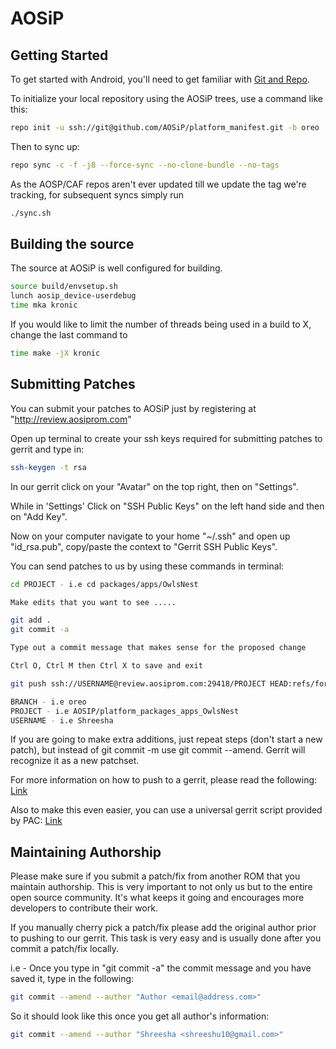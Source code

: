 AOSiP
===========

Getting Started
---------------

To get started with Android, you'll need to get
familiar with [Git and Repo](http://source.android.com/source/using-repo.html).

To initialize your local repository using the AOSiP trees, use a command like this:

```bash
repo init -u ssh://git@github.com/AOSiP/platform_manifest.git -b oreo
```
Then to sync up:
```bash
repo sync -c -f -j8 --force-sync --no-clone-bundle --no-tags
```
As the AOSP/CAF repos aren't ever updated till we update the tag we're tracking, for subsequent syncs simply run
```bash
./sync.sh
```
Building the source
---------------

The source at AOSiP is well configured for building.

```bash
source build/envsetup.sh
lunch aosip_device-userdebug
time mka kronic
```

If you would like to limit the number of threads being used in a build to X, change the last command to

```bash
time make -jX kronic
```

## Submitting Patches ##

You can submit your patches to AOSiP just by registering at "http://review.aosiprom.com"

Open up terminal to create your ssh keys required for submitting patches to gerrit and type in:

```bash
ssh-keygen -t rsa
```

In our gerrit click on your "Avatar" on the top right, then on "Settings".

While in 'Settings' Click on "SSH Public Keys" on the left hand side and then on "Add Key".

Now on your computer navigate to your home "~/.ssh" and open up "id_rsa.pub", copy/paste the context to "Gerrit SSH Public Keys".

You can send patches to us by using these commands in terminal:

```bash
cd PROJECT - i.e cd packages/apps/OwlsNest

Make edits that you want to see .....

git add .
git commit -a

Type out a commit message that makes sense for the proposed change

Ctrl O, Ctrl M then Ctrl X to save and exit

git push ssh://USERNAME@review.aosiprom.com:29418/PROJECT HEAD:refs/for/BRANCH

BRANCH - i.e oreo
PROJECT - i.e AOSIP/platform_packages_apps_OwlsNest
USERNAME - i.e Shreesha
```
If you are going to make extra additions, just repeat steps (don't start a new patch), but instead of git commit -m
use git commit --amend. Gerrit will recognize it as a new patchset.

For more information on how to push to a gerrit, please read the
following: [Link](https://wiki.mahara.org/wiki/Developer_Area/Contributing_Code)

Also to make this even easier, you can use a universal gerrit script provided by PAC:
[Link](http://forum.xda-developers.com/showthread.php?t=2530388)

## Maintaining Authorship ##
Please make sure if you submit a patch/fix from another ROM that you maintain authorship.
This is very important to not only us but to the entire open source community. It's what keeps it going and encourages more developers to 
contribute their work.

If you manually cherry pick a patch/fix please add the original author prior to pushing to our gerrit.
This task is very easy and is usually done after you commit a patch/fix locally.

i.e - Once you type in "git commit -a" the commit message and you have saved it, type in the following:

```bash
git commit --amend --author "Author <email@address.com>"
```

So it should look like this once you get all author's information:

```bash
git commit --amend --author "Shreesha <shreeshu10@gmail.com>"
```
